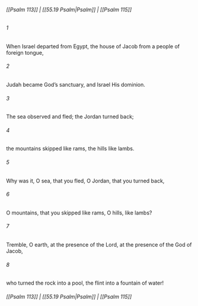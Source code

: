 
###### [[Psalm 113]] | [[55.19 Psalm|Psalm]] | [[Psalm 115]]

###### 1
When Israel departed from Egypt, the house of Jacob from a people of foreign tongue,
###### 2
Judah became God’s sanctuary, and Israel His dominion.
###### 3
The sea observed and fled; the Jordan turned back;
###### 4
the mountains skipped like rams, the hills like lambs.
###### 5
Why was it, O sea, that you fled, O Jordan, that you turned back,
###### 6
O mountains, that you skipped like rams, O hills, like lambs?
###### 7
Tremble, O earth, at the presence of the Lord, at the presence of the God of Jacob,
###### 8
who turned the rock into a pool, the flint into a fountain of water!

###### [[Psalm 113]] | [[55.19 Psalm|Psalm]] | [[Psalm 115]]
